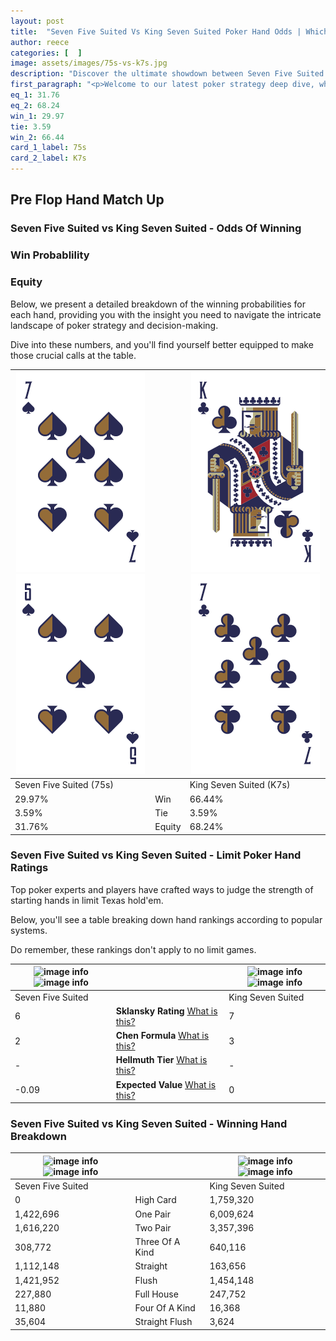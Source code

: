 ```yaml
---
layout: post
title:  "Seven Five Suited Vs King Seven Suited Poker Hand Odds | Which Is The Better Hand In Poker? A Complete Guide"
author: reece
categories: [  ]
image: assets/images/75s-vs-k7s.jpg
description: "Discover the ultimate showdown between Seven Five Suited and King Seven Suited in poker! Uncover the odds, strategies, and scenarios where one hand triumphs over the other. Get ready to up your poker game with this thrilling analysis."
first_paragraph: "<p>Welcome to our latest poker strategy deep dive, where we're pitting two distinct hands against each other in a high-stakes showdown: Seven Five Suited vs King Seven Suited.</p><p>In the dynamic world of poker, every decision counts, and knowing which hand holds the upper hand is key to your success at the table.</p><p>In this article, we'll dissect these two hands, explore the scenarios where one dominates the other, and equip you with the knowledge to make strategic choices that can tip the odds in your favor.</p><p>Get ready to unravel the intriguing dynamics of these poker hands and elevate your game to new heights.</p>"
eq_1: 31.76
eq_2: 68.24
win_1: 29.97
tie: 3.59
win_2: 66.44
card_1_label: 75s
card_2_label: K7s
---
```




[comment]: # (sp0)

## Pre Flop Hand Match Up

<div class="table hand-ratings" markdown="1"> 



### Seven Five Suited vs King Seven Suited - Odds Of Winning


  
<div class="row graphs"> 
<div class="col-lg-6">
    <h3>Win Probablility</h3>
    <canvas id="WinChart"></canvas>
</div>
<div class="col-lg-6">
    <h3>Equity</h3>
    <canvas id="EquityChart"></canvas>
</div>
</div>

  Below, we present a detailed breakdown of the winning probabilities for each hand, providing you with the insight you need to navigate the intricate landscape of poker strategy and decision-making. 

Dive into these numbers, and you'll find yourself better equipped to make those crucial calls at the table.


    
| ![image info](assets/images/hand1/7.png) ![image info](assets/images/hand1/5.png) |  | ![image info](assets/images/hand2/k.png) ![image info](assets/images/hand2/7.png) |
| -------- | -------- | -------- |
| Seven Five Suited (75s) |  | King Seven Suited (K7s) |
| 29.97% | Win | 66.44% |
| 3.59% | Tie | 3.59% |
| 31.76% | Equity | 68.24% |




[comment]: # (sp1)



### Seven Five Suited vs King Seven Suited - Limit Poker Hand Ratings

Top poker experts and players have crafted ways to judge the strength of starting hands in limit Texas hold'em. 

Below, you'll see a table breaking down hand rankings according to popular systems. 

Do remember, these rankings don't apply to no limit games.


    
| ![image info](https://www.riverpairs.com/assets/images/hand1/7.png) ![image info](https://www.riverpairs.com/assets/images/hand1/5.png) |  | ![image info](https://www.riverpairs.com/assets/images/hand2/k.png) ![image info](https://www.riverpairs.com/assets/images/hand2/7.png) |
| -------- | -------- | -------- |
| Seven Five Suited |  | King Seven Suited |
| 6 | **Sklansky Rating** [What is this?](/sklansky-rating-explained) | 7 |
| 2 | **Chen Formula** [What is this?](/chen-formula-explained) | 3 |
| - | **Hellmuth Tier** [What is this?](/Hellmuth-tier-explained) | - |
| -0.09 | **Expected Value** [What is this?](/expected-value-explained) | 0 |




[comment]: # (sp2)



### Seven Five Suited vs King Seven Suited - Winning Hand Breakdown


    
| ![image info](https://www.riverpairs.com/assets/images/hand1/7.png) ![image info](https://www.riverpairs.com/assets/images/hand1/5.png) |  | ![image info](https://www.riverpairs.com/assets/images/hand2/k.png) ![image info](https://www.riverpairs.com/assets/images/hand2/7.png) |
| -------- | -------- | -------- |
| Seven Five Suited |  | King Seven Suited |
| 0 | High Card | 1,759,320 |
| 1,422,696 | One Pair | 6,009,624 |
| 1,616,220 | Two Pair | 3,357,396 |
| 308,772 | Three Of A Kind | 640,116 |
| 1,112,148 | Straight | 163,656 |
| 1,421,952 | Flush | 1,454,148 |
| 227,880 | Full House | 247,752 |
| 11,880 | Four Of A Kind | 16,368 |
| 35,604 | Straight Flush | 3,624 |




[comment]: # (sp3)



</div>

[comment]: # (sp4)



[comment]: # (sp5)

